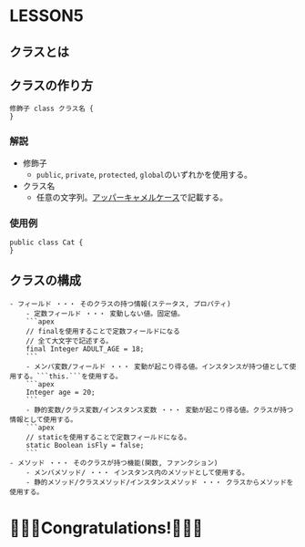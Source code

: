 # LESSON5
## クラスとは

## クラスの作り方
```text
修飾子 class クラス名 {
}
```
### 解説
- 修飾子
    - ```public```, ```private```, ```protected```, ```global```のいずれかを使用する。
- クラス名
    - 任意の文字列。[アッパーキャメルケース](https://wa3.i-3-i.info/word13954.html)で記載する。
    
### 使用例
```apex
public class Cat {
}
```

## クラスの構成
    - フィールド ・・・ そのクラスの持つ情報(ステータス, プロパティ)
        - 定数フィールド ・・・ 変動しない値。固定値。
        ```apex
        // finalを使用することで定数フィールドになる
        // 全て大文字で記述する。
        final Integer ADULT_AGE = 18;
        ```
        - メンバ変数/フィールド ・・・ 変動が起こり得る値。インスタンスが持つ値として使用する。```this.```を使用する。
        ```apex
        Integer age = 20;
        ```
        - 静的変数/クラス変数/インスタンス変数 ・・・ 変動が起こり得る値。クラスが持つ情報として使用する。
        ```apex
        // staticを使用することで定数フィールドになる。
        static Boolean isFly = false;
        ```
    - メソッド ・・・ そのクラスが持つ機能(関数, ファンクション)
        - メンバメソッド/ ・・・ インスタンス内のメソッドとして使用する。
        - 静的メソッド/クラスメソッド/インスタンスメソッド ・・・ クラスからメソッドを使用する。

## 

# 🎉🎉🎉Congratulations!🎉🎉🎉
